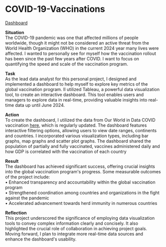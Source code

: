 # COVID-19-Vaccinations

[Dashboard](https://public.tableau.com/app/profile/ayesha.bhangu/viz/Covid-19Vaccinations_17188629338160/GlobalCOVIDVaccineTracker?publish=yes)

**Situation**<br>
The COVID-19 pandemic was one that affected millions of people worldwide, though it might not be considered an active threat from the World Health Organization (WHO) in the current 2024 year many lives were affected. I wanted to personally see for myself how the vaccination rollout has been since the past few years after COVID. I want to focus on quantifying the speed and scale of the vaccination program.

**Task**<br>
As the lead data analyst for this personal project, I designed and implemented a dashboard to help myself to explore key metrics of the global vaccination program. II utilized Tableau, a powerful data visualization tool, to create an interactive dashboard. This tool enables users and managers to explore data in real-time, providing valuable insights into real-time data up until June 2024. 

**Action**<br>
To create the dashboard, I utilized the data from Our World in Data COVID vaccination [here](https://ourworldindata.org/covid-vaccinations#source-information-country-by-country), which is regularly updated. The dashboard features interactive filtering options, allowing users to view date ranges, continents and countries. I incorporated various visualization types, including bar graphs, map graphs and scatter plot graphs. The dashboard shared the population of partially and fully vaccinated, vaccines administered daily and how GDP is correlated with the vaccination of each country

**Result**<br>
The dashboard has achieved significant success, offering crucial insights into the global vaccination program's progress. Some measurable outcomes of the project include:<br>
•	Enhanced transparency and accountability within the global vaccination program<br>
•	Strengthened coordination among countries and organizations in the fight against the pandemic<br>
•	Accelerated advancement towards herd immunity in numerous countries<br>

**Reflection**<br>
This project underscored the significance of employing data visualization tools to convey complex information clearly and concisely. It also highlighted the crucial role of collaboration in achieving project goals. Moving forward, I plan to integrate more real-time data sources and enhance the dashboard's usability.
